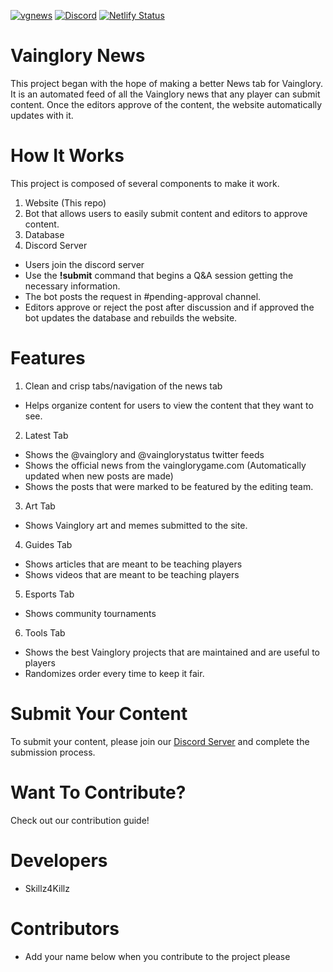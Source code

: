 [![vgnews](https://i.imgur.com/FNdgURW.png)](https://vg-news.netlify.com)
[![Discord](https://discordapp.com/api/guilds/540960656451698728/widget.png)](https://discord.gg/WHgY7B)
[![Netlify Status](https://api.netlify.com/api/v1/badges/b35b09b3-2487-4826-9c78-7cc8bfee7834/deploy-status)](https://app.netlify.com/sites/vg-news/deploys)

# Vainglory News

This project began with the hope of making a better News tab for Vainglory. It is an automated feed of all the Vainglory news that any player can submit content. Once the editors approve of the content, the website automatically updates with it.

# How It Works

This project is composed of several components to make it work.

1. Website (This repo)
2. Bot that allows users to easily submit content and editors to approve content.
3. Database
4. Discord Server

- Users join the discord server
- Use the **!submit** command that begins a Q&A session getting the necessary information.
- The bot posts the request in #pending-approval channel.
- Editors approve or reject the post after discussion and if approved the bot updates the database and rebuilds the website.

# Features

1. Clean and crisp tabs/navigation of the news tab

- Helps organize content for users to view the content that they want to see.

2. Latest Tab

- Shows the @vainglory and @vainglorystatus twitter feeds
- Shows the official news from the vainglorygame.com (Automatically updated when new posts are made)
- Shows the posts that were marked to be featured by the editing team.

3. Art Tab

- Shows Vainglory art and memes submitted to the site.

4. Guides Tab

- Shows articles that are meant to be teaching players
- Shows videos that are meant to be teaching players

5. Esports Tab

- Shows community tournaments

6. Tools Tab

- Shows the best Vainglory projects that are maintained and are useful to players
- Randomizes order every time to keep it fair.

# Submit Your Content

To submit your content, please join our [Discord Server]() and complete the submission process.

# Want To Contribute?

Check out our contribution guide!

# Developers

- Skillz4Killz

# Contributors

- Add your name below when you contribute to the project please
